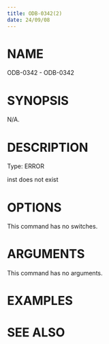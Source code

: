 ```yaml
---
title: ODB-0342(2)
date: 24/09/08
---
```


# NAME

ODB-0342 - ODB-0342

# SYNOPSIS

N/A.

# DESCRIPTION

Type: ERROR

inst does not exist

# OPTIONS

This command has no switches.

# ARGUMENTS

This command has no arguments.

# EXAMPLES

# SEE ALSO
